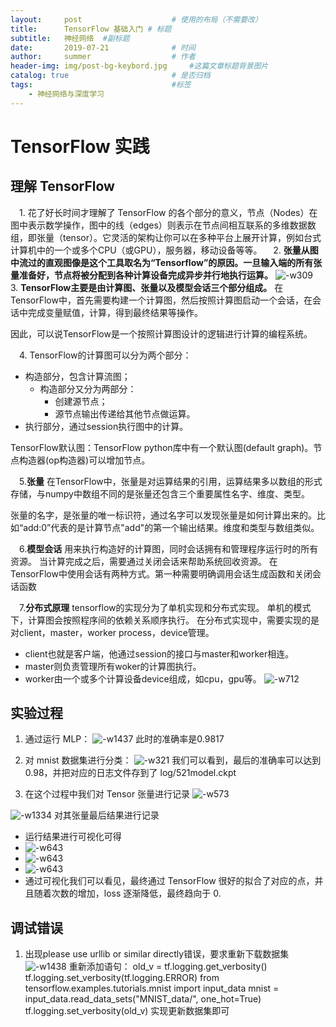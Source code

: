 ```yaml
---
layout:     post   				    # 使用的布局（不需要改）
title:      TensorFlow 基础入门 # 标题 
subtitle:   神经网络  #副标题
date:       2019-07-21				# 时间
author:     summer					# 作者
header-img: img/post-bg-keybord.jpg 	#这篇文章标题背景图片
catalog: true 						# 是否归档
tags:								#标签
    - 神经网络与深度学习
---
```

 
# TensorFlow 实践
## 理解 TensorFlow
&emsp;1. 花了好长时间才理解了 TensorFlow 的各个部分的意义，节点（Nodes）在图中表示数学操作，图中的线（edges）则表示在节点间相互联系的多维数据数组，即张量（tensor）。它灵活的架构让你可以在多种平台上展开计算，例如台式计算机中的一个或多个CPU（或GPU），服务器，移动设备等等。
&emsp;2. **张量从图中流过的直观图像是这个工具取名为“Tensorflow”的原因。一旦输入端的所有张量准备好，节点将被分配到各种计算设备完成异步并行地执行运算。**
![-w309](media/15645463532627/15645577742169.jpg)
&emsp;3. **TensorFlow主要是由计算图、张量以及模型会话三个部分组成。**
在TensorFlow中，首先需要构建一个计算图，然后按照计算图启动一个会话，在会话中完成变量赋值，计算，得到最终结果等操作。

因此，可以说TensorFlow是一个按照计算图设计的逻辑进行计算的编程系统。

&emsp;4. TensorFlow的计算图可以分为两个部分：
- 构造部分，包含计算流图；
    - 构造部分又分为两部分：
        - 创建源节点；
        - 源节点输出传递给其他节点做运算。
- 执行部分，通过session执行图中的计算。

TensorFlow默认图：TensorFlow python库中有一个默认图(default graph)。节点构造器(op构造器)可以增加节点。

&emsp;5.**张量**
在TensorFlow中，张量是对运算结果的引用，运算结果多以数组的形式存储，与numpy中数组不同的是张量还包含三个重要属性名字、维度、类型。

张量的名字，是张量的唯一标识符，通过名字可以发现张量是如何计算出来的。比如“add:0”代表的是计算节点"add"的第一个输出结果。维度和类型与数组类似。

&emsp;6.**模型会话**
用来执行构造好的计算图，同时会话拥有和管理程序运行时的所有资源。
当计算完成之后，需要通过关闭会话来帮助系统回收资源。
在TensorFlow中使用会话有两种方式。第一种需要明确调用会话生成函数和关闭会话函数

&emsp;7.**分布式原理**
tensorflow的实现分为了单机实现和分布式实现。
单机的模式下，计算图会按照程序间的依赖关系顺序执行。
在分布式实现中，需要实现的是对client，master，worker process，device管理。
- client也就是客户端，他通过session的接口与master和worker相连。
- master则负责管理所有woker的计算图执行。
- worker由一个或多个计算设备device组成，如cpu，gpu等。
![-w712](media/15645463532627/15645582460950.jpg)

## 实验过程
1. 通过运行 MLP：
![-w1437](media/15645463532627/15645652152008.jpg)
此时的准确率是0.9817

2. 对 mnist 数据集进行分类：
![-w321](media/15645463532627/15645655022834.jpg)
我们可以看到，最后的准确率可以达到 0.98，并把对应的日志文件存到了 log/521model.ckpt

3. 在这个过程中我们对 Tensor 张量进行记录
![-w573](media/15645463532627/15645657262791.jpg)

![-w1334](media/15645463532627/15645657616567.jpg)
对其张量最后结果进行记录

- 运行结果进行可视化可得
- ![-w643](media/15645463532627/15645660336868.jpg)
- ![-w643](media/15645463532627/15645660495093.jpg)
- ![-w643](media/15645463532627/15645660627029.jpg)
- 通过可视化我们可以看见，最终通过 TensorFlow 很好的拟合了对应的点，并且随着次数的增加，loss 逐渐降低，最终趋向于 0.



## 调试错误
1. 出现please use urllib or similar directly错误，要求重新下载数据集
![-w1438](media/15645463532627/15645603999659.jpg)
重新添加语句：
old_v = tf.logging.get_verbosity()
tf.logging.set_verbosity(tf.logging.ERROR)
from tensorflow.examples.tutorials.mnist import input_data
mnist = input_data.read_data_sets("MNIST_data/", one_hot=True)
tf.logging.set_verbosity(old_v)
实现更新数据集即可
